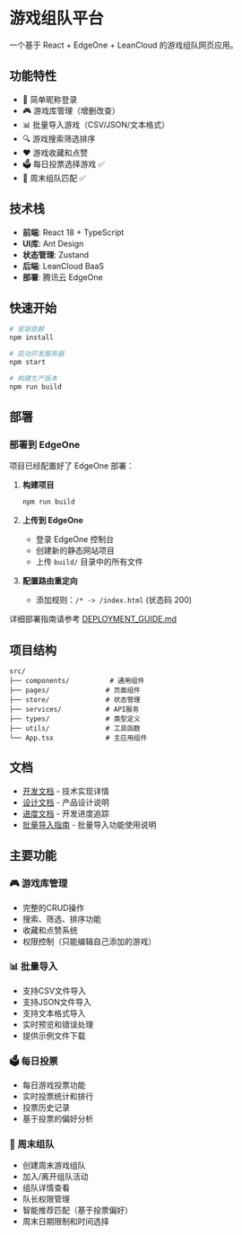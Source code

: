 # 游戏组队平台

一个基于 React + EdgeOne + LeanCloud 的游戏组队网页应用。

## 功能特性

- 📝 简单昵称登录
- 🎮 游戏库管理（增删改查）
- 📊 批量导入游戏（CSV/JSON/文本格式）
- 🔍 游戏搜索筛选排序
- ❤️ 游戏收藏和点赞
- 🗳️ 每日投票选择游戏 ✅
- 👥 周末组队匹配 ✅

## 技术栈

- **前端**: React 18 + TypeScript
- **UI库**: Ant Design
- **状态管理**: Zustand
- **后端**: LeanCloud BaaS
- **部署**: 腾讯云 EdgeOne

## 快速开始

```bash
# 安装依赖
npm install

# 启动开发服务器
npm start

# 构建生产版本
npm run build
```

## 部署

### 部署到 EdgeOne

项目已经配置好了 EdgeOne 部署：

1. **构建项目**
   ```bash
   npm run build
   ```

2. **上传到 EdgeOne**
   - 登录 EdgeOne 控制台
   - 创建新的静态网站项目
   - 上传 `build/` 目录中的所有文件

3. **配置路由重定向**
   - 添加规则：`/* -> /index.html` (状态码 200)

详细部署指南请参考 [DEPLOYMENT_GUIDE.md](./DEPLOYMENT_GUIDE.md)

## 项目结构

```
src/
├── components/          # 通用组件
├── pages/              # 页面组件
├── store/              # 状态管理
├── services/           # API服务
├── types/              # 类型定义
├── utils/              # 工具函数
└── App.tsx             # 主应用组件
```

## 文档

- [开发文档](./docs/DEVELOPMENT.md) - 技术实现详情
- [设计文档](./docs/DESIGN.md) - 产品设计说明
- [进度文档](./docs/PROGRESS.md) - 开发进度追踪
- [批量导入指南](./docs/BATCH_IMPORT_GUIDE.md) - 批量导入功能使用说明

## 主要功能

### 🎮 游戏库管理
- 完整的CRUD操作
- 搜索、筛选、排序功能
- 收藏和点赞系统
- 权限控制（只能编辑自己添加的游戏）

### 📊 批量导入
- 支持CSV文件导入
- 支持JSON文件导入
- 支持文本格式导入
- 实时预览和错误处理
- 提供示例文件下载

### 🗳️ 每日投票
- 每日游戏投票功能
- 实时投票统计和排行
- 投票历史记录
- 基于投票的偏好分析

### 👥 周末组队
- 创建周末游戏组队
- 加入/离开组队活动
- 组队详情查看
- 队长权限管理
- 智能推荐匹配（基于投票偏好）
- 周末日期限制和时间选择 